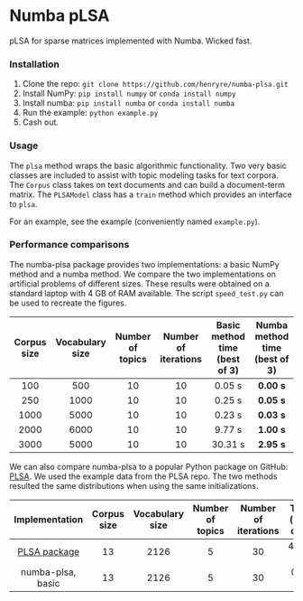 # Numba pLSA
pLSA for sparse matrices implemented with Numba. Wicked fast.

### Installation

1. Clone the repo: ```git clone https://github.com/henryre/numba-plsa.git ```
2. Install NumPy: ```pip install numpy``` or ```conda install numpy```
3. Install numba: ```pip install numba``` or ```conda install numba```
4. Run the example: ```python example.py```
5. Cash out.

### Usage

The `plsa` method wraps the basic algorithmic functionality. Two very basic classes are included to assist with topic modeling tasks for text corpora. The `Corpus` class takes on text documents and can build a document-term matrix. The `PLSAModel` class has a `train` method which provides an interface to `plsa`.

For an example, see the example (conveniently named `example.py`).

### Performance comparisons

The numba-plsa package provides two implementations: a basic NumPy method and a numba method. We compare the two implementations on artificial problems of different sizes. These results were obtained on a standard laptop with 4 GB of RAM available. The script `speed_test.py` can be used to recreate the figures. 

| Corpus size | Vocabulary size | Number of topics | Number of iterations | Basic method time (best of 3) | Numba method time (best of 3) |
|:-----------:|:---------------:|:----------------:|:--------------------:|:-----------------------------:|:-----------------------------:|
| 100  | 500  | 10 | 10 | 0.05 s  | **0.00 s**  |
| 250  | 1000 | 10 | 10 | 0.25 s  | **0.05 s**  | 
| 1000 | 5000 | 10 | 10 | 0.23 s  | **0.03 s**  |
| 2000 | 6000 | 10 | 10 | 9.77 s  | **1.00 s** |
| 3000 | 5000 | 10 | 10 | 30.31 s | **2.95 s** |

We can also compare numba-plsa to a popular Python package on GitHub: [PLSA](https://github.com/hitalex/PLSA). We used the example data from the PLSA repo. The two methods resulted the same distributions when using the same initializations.

| Implementation | Corpus size | Vocabulary size | Number of topics | Number of iterations | Time (best of 3) |
|:--------------:|:-----------:|:---------------:|:----------------:|:----------------:|:----------------:|
| [PLSA package](https://github.com/hitalex/PLSA) | 13 | 2126 | 5 | 30 | 45.70 s |
| numba-plsa, basic | 13 | 2126 | 5 | 30 | 0.08 s |

